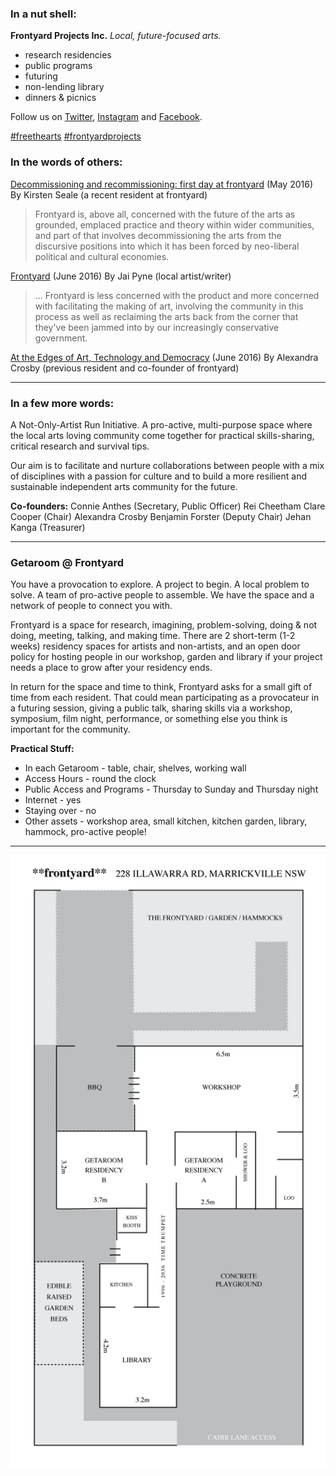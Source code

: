 ### In a nut shell:

**Frontyard Projects Inc.**
*Local, future-focused arts.*

- research residencies
- public programs
- futuring 
- non-lending library
- dinners & picnics

Follow us on [Twitter](https://twitter.com/Frontyard_Inc), [Instagram](https://www.instagram.com/frontyardorg/) and [Facebook](https://www.facebook.com/Frontyard-144414939266114/).

[\#freethearts](https://twitter.com/hashtag/freethearts) [\#frontyardprojects](https://twitter.com/hashtag/frontyardprojects)

### In the words of others:

[Decommissioning and recommissioning: first day at frontyard](https://marketsplacescities.wordpress.com/2016/05/26/decommissioning-and-recommissioning-first-day-at-frontyard/) (May 2016)
By Kirsten Seale (a recent resident at frontyard)

> Frontyard is, above all, concerned with the future of the arts as grounded, emplaced practice and theory within wider communities, and part of that involves decommissioning the arts from the discursive positions into which it has been forced by neo-liberal political and cultural economies.

[Frontyard](http://thethousands.com.au/sydney/stray/frontyard) (June 2016)
By Jai Pyne (local artist/writer)

> ... Frontyard is less concerned with the product and more concerned with facilitating the making of art, involving the community in this process as well as reclaiming the arts back from the corner that they've been jammed into by our increasingly conservative government.

[At the Edges of Art, Technology and Democracy](https://www.openaustraliafoundation.org.au/2016/06/07/at-the-edges-of-art-and-technology/) (June 2016)
By Alexandra Crosby (previous resident and co-founder of frontyard) 

* * * *

### In a few more words:

A Not-Only-Artist Run Initiative. A pro-active, multi-purpose space where the local arts loving community come together for practical skills-sharing, critical research and survival tips. 

Our aim is to facilitate and nurture collaborations between people with a mix of disciplines with a passion for culture and to build a more resilient and sustainable independent arts community for the future.

**Co-founders:** 
Connie Anthes (Secretary, Public Officer) 
Rei Cheetham
Clare Cooper (Chair) 
Alexandra Crosby 
Benjamin Forster (Deputy Chair) 
Jehan Kanga (Treasurer)

* * * *

### Getaroom @ Frontyard

You have a provocation to explore. A project to begin. A local problem to solve. A team of pro-active people to assemble. We have the space and a network of people to connect you with.

Frontyard is a space for research, imagining, problem-solving, doing & not doing, meeting, talking, and making time. There are 2 short-term (1-2 weeks) residency spaces for artists and non-artists, and an open door policy for hosting people in our workshop, garden and library if your project needs a place to grow after your residency ends.

In return for the space and time to think, Frontyard asks for a small gift of time from each resident. That could mean participating as a provocateur in a futuring session, giving a public talk, sharing skills via a workshop, symposium, film night, performance, or something else you think is important for the community.

**Practical Stuff:**

- In each Getaroom - table, chair, shelves, working wall
- Access Hours - round the clock
- Public Access and Programs - Thursday to Sunday and Thursday night
- Internet - yes
- Staying over - no
- Other assets - workshop area, small kitchen, kitchen garden, library, hammock, pro-active people!

------

![floorplan](/images/floorplan.jpg)
